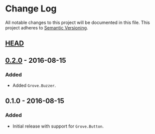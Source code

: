 # Change Log
All notable changes to this project will be documented in this file.
This project adheres to [Semantic Versioning](http://semver.org/).

## [HEAD]

## [0.2.0] - 2016-08-15
### Added
- Added `Grove.Buzzer`.

## 0.1.0 - 2016-08-15
### Added
- Initial release with support for `Grove.Button`.

[HEAD]:  https://github.com/bendiken/nerves_grove/compare/0.2.0...HEAD
[0.2.0]: https://github.com/bendiken/nerves_grove/compare/0.1.0...0.2.0

